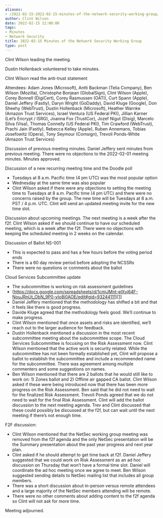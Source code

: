 ```yaml
---
aliases:
- /2022-02-15-2022-02-15-minutes-of-the-network-security-working-group/
author: Clint Wilson
date: 2022-02-15 12:00:00
tags:
- Minutes
- Network Security
title: 2022-02-15 Minutes of the Network Security Working Group
type: post
---
```


Clint Wilson leading the meeting.

Dustin Hollenback volunteered to take minutes.

Clint Wilson read the anti-trust statement

Attendees: Adam Jones (Microsoft), Antti Backman (Telia Company), Ben Wilson (Mozilla), Christophe Bonjean (GlobalSign), Clint Wilson (Apple), Corey Bonnell (DigiCert), Corey Rasmussen (OATI), Curt Spann (Apple), Daniel Jeffery (Fastly), Daryn Wright (GoDaddy), David Kluge (Google), Don Sheehy (WebTrust), Dustin Hollenback (Microsoft), Heather Warnke (Amazon Trust Services), Israel Ventura (US Federal PKI), Jillian Karner (Let’s Encrypt / ISRG), Joanna Fox (TrustCor), Jozef Nigut (Disig), Marcelo Silva (Visa), Thomas Connelly (US Federal PKI), Tim Crawford (WebTrust), Prachi Jain (Fastly), Rebecca Kelley (Apple), Ruben Annemans, Tobias Josefowitz (Opera), Tony Seymour (Comsign), Trevoli Ponds-White (Amazon Trust Services)

Discussion of previous meeting minutes. Daniel Jeffery sent minutes from previous meeting. There were no objections to the 2022-02-01 meeting minutes. Minutes approved.

Discussion of a new recurring meeting time and the Doodle poll

- Tuesdays at 8 a.m. Pacific time (4 pm UTC) was the most popular option
- Wednesday at the same time was also popular
- Clint Wilson asked if there were any objections to setting the meeting time to Tuesdays at 8 a.m. Pacific time (4 pm UTC) and there were no concerns raised by the group. The new time will be Tuesdays at 8 a.m. PST / 4 p.m. UTC. Clint will send an updated meeting invite for the new time slot.

Discussion about upcoming meetings. The next meeting is a week after the f2f. Clint Wilson asked if we should continue to have our scheduled meeting, which is a week after the f2f. There were no objections with keeping the scheduled meeting in 2 weeks on the calendar.

Discussion of Ballot NS-001

- This is expected to pass and has a few hours before the voting period ends
- There is a 60 day review period before adopting the NCSSRs
- There were no questions or comments about the ballot

Cloud Services Subcommittee update

- The subcommittee is working on risk assessment guidelines
- [https://docs.google.com/spreadsheets/d/1cmiJMnt-elXyi64F-NouJRnUt_ObN_9P0-yIo8i0AOE/edit#gid=93244111][1]
- Daniel Jeffery mentioned that the methodology has shifted a bit and that it feels like there is good progress.
- Davide Kluge agreed that the methodology feels good. We’ll continue to make progress.
- Clint Wilson mentioned that once assets and risks are identified, we’ll reach out to the larger audience for feedback.
- Dustin Hollenback mentioned a discussion in the most recent subcommittee meeting about the subcommittee scope. The Cloud Services Subcommittee is focusing on the Risk Assessment now. Clint Wilson mentioned that the active work is security related. While the subcommittee has not been formally established yet, Clint will propose a ballot to establish the subcommittee and include a recommended name for the subcommittee. There was agreement among multiple commenters and some suggestions on names.
- Ben Wilson mentioned that there are 2 ballots that he would still like to work on: 1) Zones ballot and 2) Offline air gapped CA ballot. Clint Wilson asked if these were being introduced now that there has been more progress on the Risk Assessment. Ben said that he did not need to wait for the finalized Risk Assessment. Trevoli Ponds agreed that we do not need to wait for the final Risk Assessment. Clint will add the ballot discussion to the next meeting agenda. Trev and Clint discussed that these could possibly be discussed at the f2f, but can wait until the next meeting if there’s not enough time.

F2F discussion:

- Clint Wilson mentioned that the NetSec working group meeting was removed from the f2f agenda and the only NetSec presentation will be the Summary presentation about the past year progress and next year plan.
- Clint asked if he should attempt to get time back at f2f. Daniel Jeffery suggested that we could work on Risk Assessment as an ad hoc discussion on Thursday that won’t have a formal time slot. Daniel will coordinate the ad hoc meeting once we agree to meet. Ben Wilson suggested sending details to NetSec mailing list that includes all group members.
- There was a short discussion about in-person versus remote attendees and a large majority of the NetSec members attending will be remote.
- There were no other comments about adding content to the f2f agenda so Clint will not ask for more time.

Meeting adjourned.

[1]: https://docs.google.com/spreadsheets/d/1cmiJMnt-elXyi64F-NouJRnUt_ObN_9P0-yIo8i0AOE/edit#gid=93244111